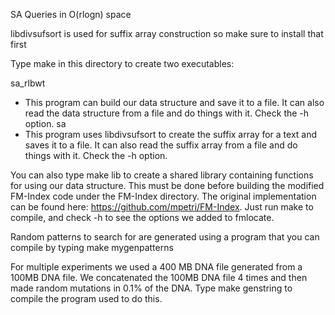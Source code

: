 SA Queries in O(rlogn) space

libdivsufsort is used for suffix array construction so make sure to install that first

Type make in this directory to create two executables:

sa_rlbwt
- This program can build our data structure and save it to a file. It can also read the data structure from a file and do things with it. Check the -h option.
sa
- This program uses libdivsufsort to create the suffix array for a text and saves it to a file. It can also read the suffix array from a file and do things with it. Check the -h option.

You can also type make lib to create a shared library containing functions for using our data structure. This must be done before building the modified FM-Index code under the FM-Index directory. The original implementation can be found here: https://github.com/mpetri/FM-Index. Just run make to compile, and check -h to see the options we added to fmlocate.

Random patterns to search for are generated using a program that you can compile by typing make mygenpatterns

For multiple experiments we used a 400 MB DNA file generated from a 100MB DNA file. We concatenated the 100MB DNA file 4 times and then made random mutations in 0.1% of the DNA. Type make genstring to compile the program used to do this.
